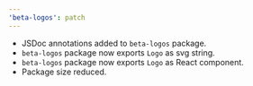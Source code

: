 ```yaml
---
'beta-logos': patch
---
```


- JSDoc annotations added to `beta-logos` package.
- `beta-logos` package now exports `Logo` as svg string.
- `beta-logos` package now exports `Logo` as React component.
- Package size reduced.

